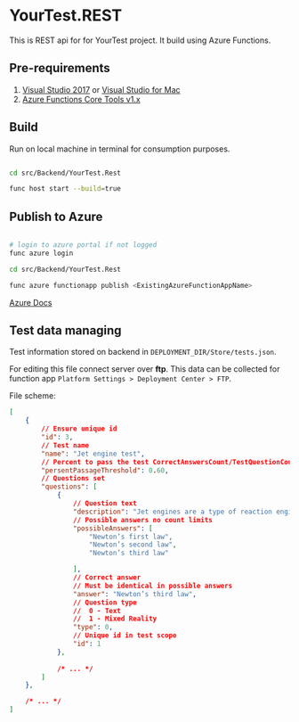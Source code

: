 # YourTest.REST

This is REST api for for YourTest project. It build using Azure Functions.

## Pre-requirements

1. [Visual Studio 2017](https://docs.microsoft.com/en-us/azure/azure-functions/functions-develop-vs#prerequisites)
 or [Visual Studio for Mac](https://docs.microsoft.com/en-us/visualstudio/mac/azure-functions#requirements)
2. [Azure Functions Core Tools v1.x](https://docs.microsoft.com/en-us/azure/azure-functions/functions-run-local#install-the-azure-functions-core-tools)

## Build

Run on local machine in terminal for consumption purposes.

```bash

cd src/Backend/YourTest.Rest

func host start --build=true

```

## Publish to Azure

```bash

# login to azure portal if not logged
func azure login

cd src/Backend/YourTest.Rest

func azure functionapp publish <ExistingAzureFunctionAppName>

```

[Azure Docs](https://docs.microsoft.com/en-us/azure/azure-functions/functions-run-local)

## Test data managing

Test information stored on backend in `DEPLOYMENT_DIR/Store/tests.json`.

For editing this file connect server over **ftp**. This data can be collected for function app  `Platform Settings > Deployment Center > FTP`.

File scheme:

```json
[
    {
        // Ensure unique id
        "id": 3,
        // Test name
        "name": "Jet engine test",
        // Percent to pass the test CorrectAnswersCount/TestQuestionCount
        "persentPassageThreshold": 0.60,
        // Questions set
        "questions": [
            {
                // Question text
                "description": "Jet engines are a type of reaction engine, meaning they rely heavily on which of Newton’s laws of motion?",
                // Possible answers no count limits
                "possibleAnswers": [
                    "Newton’s first law",
                    "Newton’s second law",
                    "Newton’s third law"

                ],
                // Correct answer
                // Must be identical in possible answers
                "answer": "Newton’s third law",
                // Question type
                //  0 - Text
                //  1 - Mixed Reality
                "type": 0,
                // Unique id in test scope
                "id": 1
            },
            
            /* ... */
        ]
    },

    /* ... */
]
```